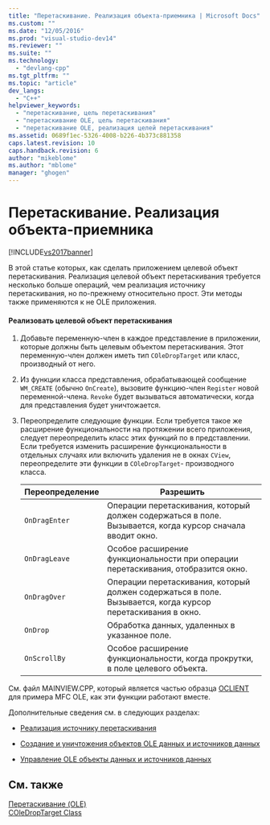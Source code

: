 ```yaml
---
title: "Перетаскивание. Реализация объекта-приемника | Microsoft Docs"
ms.custom: ""
ms.date: "12/05/2016"
ms.prod: "visual-studio-dev14"
ms.reviewer: ""
ms.suite: ""
ms.technology: 
  - "devlang-cpp"
ms.tgt_pltfrm: ""
ms.topic: "article"
dev_langs: 
  - "C++"
helpviewer_keywords: 
  - "перетаскивание, цель перетаскивания"
  - "перетаскивание OLE, цель перетаскивания"
  - "перетаскивание OLE, реализация целей перетаскивания"
ms.assetid: 0689f1ec-5326-4008-b226-4b373c881358
caps.latest.revision: 10
caps.handback.revision: 6
author: "mikeblome"
ms.author: "mblome"
manager: "ghogen"
---
```

# Перетаскивание. Реализация объекта-приемника
[!INCLUDE[vs2017banner](../assembler/inline/includes/vs2017banner.md)]

В этой статье которых, как сделать приложением целевой объект перетаскивания.  Реализация целевой объект перетаскивания требуется несколько больше операций, чем реализация источнику перетаскивания, но по\-прежнему относительно прост.  Эти методы также применяются к не OLE приложения.  
  
#### Реализовать целевой объект перетаскивания  
  
1.  Добавьте переменную\-член в каждое представление в приложении, которые должны быть целевым объектом перетаскивания.  Этот переменную\-член должен иметь тип `COleDropTarget` или класс, производный от него.  
  
2.  Из функции класса представления, обрабатывающей сообщение `WM_CREATE` \(обычно `OnCreate`\), вызовите функцию\-член `Register` новой переменной\-члена.  `Revoke` будет вызываться автоматически, когда для представления будет уничтожается.  
  
3.  Переопределите следующие функции.  Если требуется такое же расширение функциональности на протяжении всего приложения, следует переопределить класс этих функций по в представлении.  Если требуется изменить расширение функциональности в отдельных случаях или включить удаления не в окнах `CView`, переопределите эти функции в `COleDropTarget`\- производного класса.  
  
    |Переопределение|Разрешить|  
    |---------------------|---------------|  
    |`OnDragEnter`|Операции перетаскивания, который должен содержаться в поле.  Вызывается, когда курсор сначала вводит окно.|  
    |`OnDragLeave`|Особое расширение функциональности при операции перетаскивания, отобразится окно.|  
    |`OnDragOver`|Операции перетаскивания, который должен содержаться в поле.  Вызывается, когда курсор перетаскивания в окно.|  
    |`OnDrop`|Обработка данных, удаленных в указанное поле.|  
    |`OnScrollBy`|Особое расширение функциональности, когда прокрутки, в поле целевого объекта.|  
  
 См. файл MAINVIEW.CPP, который является частью образца [OCLIENT](../top/visual-cpp-samples.md) для примера MFC OLE, как эти функции работают вместе.  
  
 Дополнительные сведения см. в следующих разделах:  
  
-   [Реализация источнику перетаскивания](../mfc/drag-and-drop-implementing-a-drop-source.md)  
  
-   [Создание и уничтожения объектов OLE данных и источников данных](../mfc/data-objects-and-data-sources-creation-and-destruction.md)  
  
-   [Управление OLE объекты данных и источников данных](../mfc/data-objects-and-data-sources-manipulation.md)  
  
## См. также  
 [Перетаскивание \(OLE\)](../mfc/drag-and-drop-ole.md)   
 [COleDropTarget Class](../Topic/COleDropTarget%20Class.md)